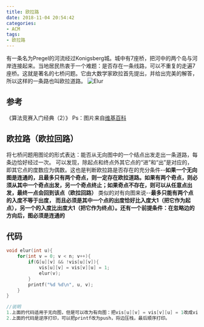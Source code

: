```yaml
---
title: 欧拉路
date: 2018-11-04 20:54:42
categories:
- ACM
tags:
- 欧拉路
---
```

有一条名为Pregel的河流经过Konigsberg城。城中有7座桥，把河中的两个岛与河岸连接起来。当地居民热衷于一个难题：是否存在一条线路，可以不重复的走遍7座桥。这就是著名的七桥问题。它由大数学家欧拉首先提出，并给出完美的解答，所以这样的一条路也叫欧拉道路。
![Elur](/Elur.png)
<!--more-->
## 参考
《算法竞赛入门经典（2）》
Ps：图片来自[维基百科](https://www.wikiwand.com/zh-hans/%E6%9F%AF%E5%B0%BC%E6%96%AF%E5%A0%A1%E4%B8%83%E6%A1%A5%E9%97%AE%E9%A2%98)
## 欧拉路（欧拉回路）
将七桥问题用图论的形式表达：能否从无向图中的一个结点出发走出一条道路，每条边恰好经过一次。
可以发现，除起点和终点外其它点的“进”和“出”是对应的，即其它点的度数应为偶数。这也是判断欧拉路是否存在的充分条件--**如果一个无向图是连通的，且最多只有两个奇点，则一定存在欧拉道路。如果有两个奇点，则必须从其中一个奇点出发，另一个奇点终止；如果奇点不存在，则可以从任意点出发，最终一点会回到该点（欧拉回路）**
类似的对有向图来说--**最多只能有两个点的入度不等于出度， 而且必须是其中一个点的出度恰好比入度大1（把它作为起点），另一个的入度比出度大1（把它作为终点）。还有一个前提条件：在忽略边的方向后，图必须是连通的**
## 代码
```C++
void elur(int u){
    for(int v = 0; v < n; v++){
        if(G[u][v] && !vis[u][v]){
            vis[u][v] = vis[v][u] = 1;
            elur(v);
        }
        printf("%d %d\n", u, v);
    }
}

//说明
1.上面的代码适用于无向图，但是可以改为有向图：把vis[u][v] = vis[v][u] = 1改成vis[u][v] = 1
2.上面的代码是逆序打印，可以把printf改为push，将边压栈，最后顺序打印。
```
